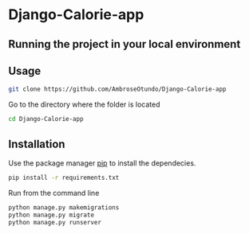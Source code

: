 # Django-Calorie-app

## Running the project in your local environment

## Usage

```bash
git clone https://github.com/AmbroseOtundo/Django-Calorie-app
```

Go to the directory where the folder is located
```bash
cd Django-Calorie-app
```
## Installation

Use the package manager [pip](https://pip.pypa.io/en/stable/) to install the dependecies.

```bash
pip install -r requirements.txt
```

Run from the command line
```bash
python manage.py makemigrations
python manage.py migrate
python manage.py runserver
```
